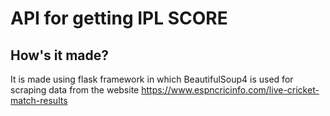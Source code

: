 # API for getting IPL SCORE

## How's it made?
It is made using flask framework in which BeautifulSoup4 is used for scraping data from the website https://www.espncricinfo.com/live-cricket-match-results
